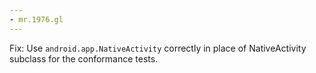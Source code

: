```yaml
---
- mr.1976.gl
---
```

Fix: Use `android.app.NativeActivity` correctly in place of NativeActivity subclass for the conformance tests.
